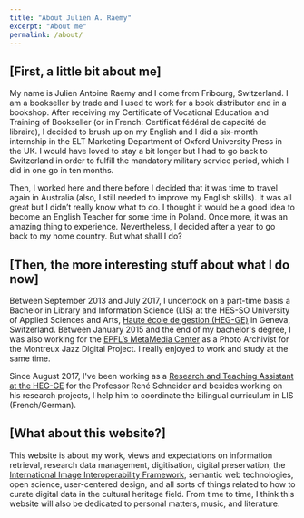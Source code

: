 ```yaml
---
title: "About Julien A. Raemy"
excerpt: "About me"
permalink: /about/
---
```


## [First, a little bit about me]

My name is Julien Antoine Raemy and I come from Fribourg, Switzerland. I am a bookseller by trade and I used to work for a book distributor and in a bookshop. After receiving my Certificate of Vocational Education and Training of Bookseller (or in French: Certificat fédéral de capacité de libraire), I decided to brush up on my English and I did a six-month internship in the ELT Marketing Department of Oxford University Press in the UK. I would have loved to stay a bit longer but I had to go back to Switzerland in order to fulfill the mandatory military service period, which I did in one go in ten months.

Then, I worked here and there before I decided that it was time to travel again in Australia (also, I still needed to improve my English skills). It was all great but I didn’t really know what to do. I thought it would be a good idea to become an English Teacher for some time in Poland. Once more, it was an amazing thing to experience. Nevertheless, I decided after a year to go back to my home country. But what shall I do?

## [Then, the more interesting stuff about what I do now]

Between September 2013 and July 2017, I undertook on a part-time basis a Bachelor in Library and Information Science (LIS) at the HES-SO University of Applied Sciences and Arts, [Haute école de gestion (HEG-GE)][heg] in Geneva, Switzerland. Between January 2015 and the end of my bachelor's degree, I was also  working for the [EPFL’s MetaMedia Center][metamedia] as a Photo Archivist for the Montreux Jazz Digital Project. I really enjoyed to work and study at the same time.

Since August 2017, I've been working as a [Research and Teaching Assistant at the HEG-GE][bilingue_id] for the Professor René Schneider and besides working on his research projects, I help him to coordinate the bilingual curriculum in LIS (French/German). 

## [What about this website?]

This website is about my work, views and expectations on information retrieval, research data management, digitisation, digital preservation, the [International Image Interoperability Framework][iiif], semantic web technologies, open science, user-centered design, and all sorts of things related to how to curate digital data in the cultural heritage field. From time to time, I think this website will also be dedicated to personal matters, music, and literature.


[heg]:(https://www.hesge.ch/heg/en)
[bilingue_id]:(http://campus.hesge.ch/id_bilingue/kontakt/assistenz_fr.asp)
[metamedia]:(https://metamedia.epfl.ch/)
[iiif]:(http://iiif.io/)